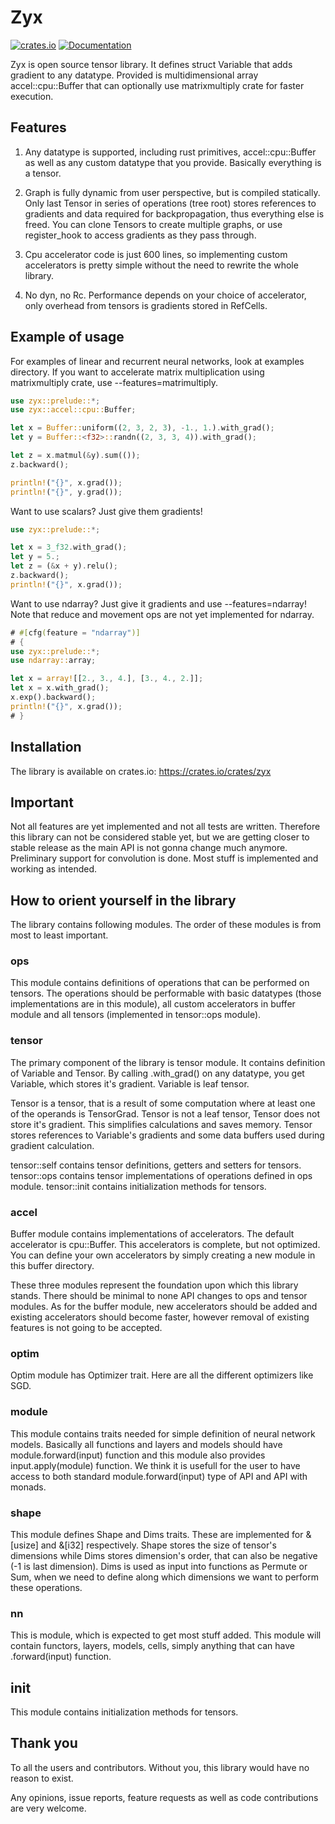 # Zyx

[![crates.io](https://img.shields.io/crates/v/zyx.svg)](https://crates.io/crates/zyx)
[![Documentation](https://docs.rs/zyx/badge.svg)](https://docs.rs/zyx)

Zyx is open source tensor library. It defines struct Variable that adds gradient to any datatype.
Provided is multidimensional array accel::cpu::Buffer that can optionally use matrixmultiply
crate for faster execution.

## Features

1. Any datatype is supported, including rust primitives, accel::cpu::Buffer as well as any custom
   datatype that you provide. Basically everything is a tensor.

2. Graph is fully dynamic from user perspective, but is compiled statically. Only last Tensor
   in series of operations (tree root) stores references to gradients and data required for backpropagation,
   thus everything else is freed. You can clone Tensors to create multiple graphs, or use register_hook to access
   gradients as they pass through.

3. Cpu accelerator code is just 600 lines, so implementing custom accelerators is pretty simple without the need
   to rewrite the whole library.

4. No dyn, no Rc. Performance depends on your choice of accelerator, only overhead from tensors is gradients stored in RefCells.

## Example of usage

For examples of linear and recurrent neural networks, look at examples directory.
If you want to accelerate matrix multiplication using matrixmultiply crate, use --features=matrimultiply.

```rust
use zyx::prelude::*;
use zyx::accel::cpu::Buffer;

let x = Buffer::uniform((2, 3, 2, 3), -1., 1.).with_grad();
let y = Buffer::<f32>::randn((2, 3, 3, 4)).with_grad();

let z = x.matmul(&y).sum(());
z.backward();

println!("{}", x.grad());
println!("{}", y.grad());
```

Want to use scalars? Just give them gradients!

```rust
use zyx::prelude::*;

let x = 3_f32.with_grad();
let y = 5.;
let z = (&x + y).relu();
z.backward();
println!("{}", x.grad());
```

Want to use ndarray? Just give it gradients and use --features=ndarray!
Note that reduce and movement ops are not yet implemented for ndarray.

```rust
# #[cfg(feature = "ndarray")]
# {
use zyx::prelude::*;
use ndarray::array;

let x = array![[2., 3., 4.], [3., 4., 2.]];
let x = x.with_grad();
x.exp().backward();
println!("{}", x.grad());
# }
```

## Installation

The library is available on crates.io: <https://crates.io/crates/zyx>

## Important

Not all features are yet implemented and not all tests are written.
Therefore this library can not be considered stable yet, but we are getting closer to stable release as the main API is not gonna change much anymore.
Preliminary support for convolution is done.
Most stuff is implemented and working as intended.

## How to orient yourself in the library

The library contains following modules. The order of these modules is from most to least important.

### ops

This module contains definitions of operations that can be performed on tensors. The operations should be performable with basic datatypes (those implementations
are in this module), all custom accelerators in buffer module and all tensors (implemented in tensor::ops module).

### tensor

The primary component of the library is tensor module. It contains definition of Variable and Tensor.
By calling .with_grad() on any datatype, you get Variable, which stores it's gradient.
Variable is leaf tensor.

Tensor is a tensor, that is a result of some computation where at least one of the operands is TensorGrad.
Tensor is not a leaf tensor, Tensor does not store it's gradient. This simplifies calculations and saves memory.
Tensor stores references to Variable's gradients and some data buffers used during gradient calculation.

tensor::self contains tensor definitions, getters and setters for tensors.
tensor::ops contains tensor implementations of operations defined in ops module.
tensor::init contains initialization methods for tensors.

### accel

Buffer module contains implementations of accelerators. The default accelerator is cpu::Buffer. This accelerators is complete, but not optimized.
You can define your own accelerators by simply creating a new module in this buffer directory.

These three modules represent the foundation upon which this library stands. There should be minimal to none API changes to ops and tensor modules.
As for the buffer module, new accelerators should be added and existing accelerators should become faster, however removal of existing features is not going to be accepted.

### optim

Optim module has Optimizer trait. Here are all the different optimizers like SGD.

### module

This module contains traits needed for simple definition of neural network models.
Basically all functions and layers and models should have module.forward(input) function and this module also provides input.apply(module) function.
We think it is usefull for the user to have access to both standard module.forward(input) type of API and API with monads.

### shape

This module defines Shape and Dims traits. These are implemented for &[usize] and &[i32] respectively. Shape stores the size of tensor's dimensions
while Dims stores dimension's order, that can also be negative (-1 is last dimension). Dims is used as input into functions as Permute or Sum, when
we need to define along which dimensions we want to perform these operations.

### nn

This is module, which is expected to get most stuff added. This module will contain functors, layers, models, cells, simply anything that can have .forward(input) function.

## init

This module contains initialization methods for tensors.

## Thank you

To all the users and contributors. Without you, this library would have no reason to exist.

Any opinions, issue reports, feature requests as well as code contributions are very welcome.
